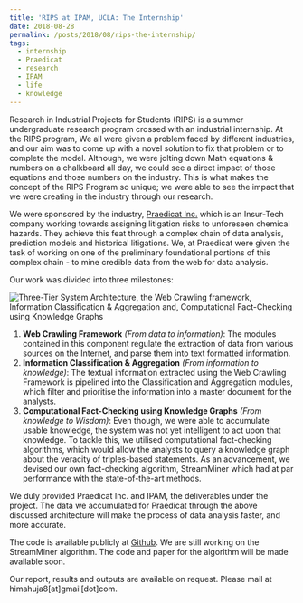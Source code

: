 ```yaml
---
title: 'RIPS at IPAM, UCLA: The Internship'
date: 2018-08-28
permalink: /posts/2018/08/rips-the-internship/
tags:
  - internship
  - Praedicat
  - research
  - IPAM
  - life
  - knowledge
---
```

Research in Industrial Projects for Students (RIPS) is a summer undergraduate research program crossed with an industrial internship.  At the RIPS program, We all were given a problem faced by different industries, and our aim was to come up with a novel solution to fix that problem or to complete the model. Although, we were jolting down Math equations & numbers on a chalkboard all day, we could see a direct impact of those equations and those numbers on the industry. This is what makes the concept of the RIPS Program so unique; we were able to see the impact that we were creating in the industry through our research.

We were sponsored by the industry, [Praedicat Inc.](http://www.praedicat.com) which is an Insur-Tech company working towards assigning litigation risks to unforeseen chemical hazards. They achieve this feat through a complex chain of data analysis, prediction models and historical litigations. We, at Praedicat were given the task of working on one of the preliminary foundational portions of this complex chain - to mine credible data from the web for data analysis.

Our work was divided into three milestones:

![Three-Tier System Architecture, the Web Crawling framework, Information Classification & Aggregation and, Computational Fact-Checking using Knowledge Graphs](https://github.com/himahuja/pcatxcore/blob/master/img/EntireArchitecture.png?raw=true)

1. **Web Crawling Framework** *(From data to information)*: The modules contained in this component regulate the extraction of data from various sources on the Internet, and parse them into text formatted information.
2. **Information Classification & Aggregation** *(From information to knowledge)*: The textual information extracted using the Web Crawling Framework is pipelined into the Classification and Aggregation modules, which filter and prioritise the information into a master document for the analysts.
3. **Computational Fact-Checking using Knowledge Graphs** *(From knowledge to Wisdom)*: Even though, we were able to accumulate usable knowledge, the system was not yet intelligent to act upon that knowledge. To tackle this, we utilised computational fact-checking algorithms, which would allow the analysts to query a knowledge graph about the veracity of triples-based statements. As an advancement, we devised our own fact-checking algorithm, StreamMiner which had at par performance with the state-of-the-art methods.

We duly provided Praedicat Inc. and IPAM, the deliverables under the project. The data we accumulated for Praedicat through the above discussed architecture will make the process of data analysis faster, and more accurate.

The code is available publicly at [Github](https://www.github.com/himahuja/pcatxcore). We are still working on the StreamMiner algorithm. The code and paper for the algorithm will be made available soon.

Our report, results and outputs are available on request. Please mail at himahuja8[at]gmail[dot]com.
